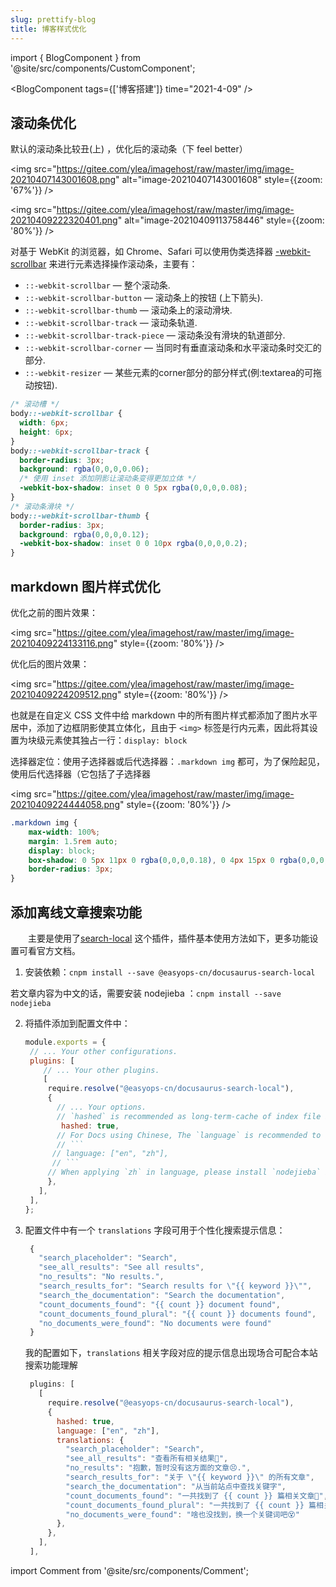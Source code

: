 ```yaml
---
slug: prettify-blog
title: 博客样式优化
---
```


import { BlogComponent } from '@site/src/components/CustomComponent';

<BlogComponent tags={['博客搭建']} time="2021-4-09" />

## 滚动条优化

默认的滚动条比较丑(上) ，优化后的滚动条（下 feel better）

<img src="https://gitee.com/ylea/imagehost/raw/master/img/image-20210407143001608.png" alt="image-20210407143001608" style={{zoom: '67%'}} />


<img src="https://gitee.com/ylea/imagehost/raw/master/img/image-20210409222320401.png" alt="image-20210409113758446" style={{zoom: '80%'}} />

对基于 WebKit 的浏览器，如 Chrome、Safari 可以使用伪类选择器 [-webkit-scrollbar](https://developer.mozilla.org/zh-CN/docs/Web/CSS/::-webkit-scrollbar) 来进行元素选择操作滚动条，主要有：

- `::-webkit-scrollbar` — 整个滚动条.
- `::-webkit-scrollbar-button` — 滚动条上的按钮 (上下箭头).
- `::-webkit-scrollbar-thumb` — 滚动条上的滚动滑块.
- `::-webkit-scrollbar-track` — 滚动条轨道.
- `::-webkit-scrollbar-track-piece` — 滚动条没有滑块的轨道部分.
- `::-webkit-scrollbar-corner` — 当同时有垂直滚动条和水平滚动条时交汇的部分.
- `::-webkit-resizer` — 某些元素的corner部分的部分样式(例:textarea的可拖动按钮).



```css
/* 滚动槽 */
body::-webkit-scrollbar {
  width: 6px;
  height: 6px;
}
body::-webkit-scrollbar-track {
  border-radius: 3px;
  background: rgba(0,0,0,0.06);
  /* 使用 inset 添加阴影让滚动条变得更加立体 */
  -webkit-box-shadow: inset 0 0 5px rgba(0,0,0,0.08);
}
/* 滚动条滑块 */
body::-webkit-scrollbar-thumb {
  border-radius: 3px;
  background: rgba(0,0,0,0.12);
  -webkit-box-shadow: inset 0 0 10px rgba(0,0,0,0.2);
}
```


## markdown 图片样式优化

优化之前的图片效果：

<img src="https://gitee.com/ylea/imagehost/raw/master/img/image-20210409224133116.png" style={{zoom: '80%'}} />

优化后的图片效果：

<img src="https://gitee.com/ylea/imagehost/raw/master/img/image-20210409224209512.png" style={{zoom: '80%'}} />

也就是在自定义 CSS 文件中给 markdown 中的所有图片样式都添加了图片水平居中，添加了边框阴影使其立体化，且由于 `<img>` 标签是行内元素，因此将其设置为块级元素使其独占一行：`display: block`

选择器定位：使用子选择器或后代选择器：`.markdown img` 都可，为了保险起见，使用后代选择器（它包括了子选择器

<img src="https://gitee.com/ylea/imagehost/raw/master/img/image-20210409224444058.png" style={{zoom: '80%'}} />



```css
.markdown img {
    max-width: 100%;
    margin: 1.5rem auto;
    display: block;
    box-shadow: 0 5px 11px 0 rgba(0,0,0,0.18), 0 4px 15px 0 rgba(0,0,0,0.15);
    border-radius: 3px;
}
```


## 添加离线文章搜索功能

&emsp;&emsp;主要是使用了[search-local](https://www.npmjs.com/package/@easyops-cn/docusaurus-search-local) 这个插件，插件基本使用方法如下，更多功能设置可看官方文档。

1. 安装依赖：`cnpm install --save @easyops-cn/docusaurus-search-local`

  若文章内容为中文的话，需要安装 nodejieba ：`cnpm install --save nodejieba`

2. 将插件添加到配置文件中：
   
   ```js title="docusaurus.config.js"
   module.exports = {
    // ... Your other configurations.
    plugins: [
       // ... Your other plugins.
       [
        require.resolve("@easyops-cn/docusaurus-search-local"),
        {
          // ... Your options.
          // `hashed` is recommended as long-term-cache of index file is possible.
           hashed: true,
          // For Docs using Chinese, The `language` is recommended to set to:
          // ```
         // language: ["en", "zh"],
         // ```
        // When applying `zh` in language, please install `nodejieba` in your project.
        },
      ],
    ],
   };
   ```
3. 配置文件中有一个 `translations` 字段可用于个性化搜索提示信息：
   
   ```js
    {
      "search_placeholder": "Search",
      "see_all_results": "See all results",
      "no_results": "No results.",
      "search_results_for": "Search results for \"{{ keyword }}\"",
      "search_the_documentation": "Search the documentation",
      "count_documents_found": "{{ count }} document found",
      "count_documents_found_plural": "{{ count }} documents found",
      "no_documents_were_found": "No documents were found"
    }
   ```

   我的配置如下，`translations` 相关字段对应的提示信息出现场合可配合本站搜索功能理解
   
   ```js
    plugins: [
      [
        require.resolve("@easyops-cn/docusaurus-search-local"),
        {
          hashed: true,
          language: ["en", "zh"],
          translations: {
            "search_placeholder": "Search",
            "see_all_results": "查看所有相关结果👀",
            "no_results": "抱歉，暂时没有这方面的文章😣.",
            "search_results_for": "关于 \"{{ keyword }}\" 的所有文章",
            "search_the_documentation": "从当前站点中查找关键字",
            "count_documents_found": "一共找到了 {{ count }} 篇相关文章👀",
            "count_documents_found_plural": "一共找到了 {{ count }} 篇相关文章👀",
            "no_documents_were_found": "啥也没找到，换一个关键词吧😵"
          },
        },
      ],
    ],
   ```




import Comment from '@site/src/components/Comment';

<Comment />